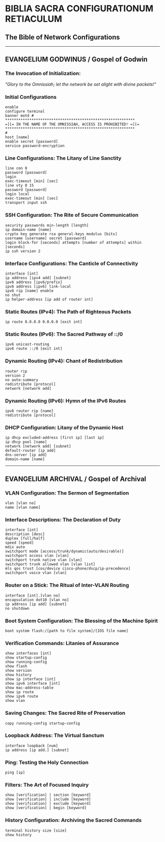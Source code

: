
# BIBLIA SACRA CONFIGURATIONUM RETIACULUM
## The Bible of Network Configurations

---

## EVANGELIUM GODWINUS / Gospel of Godwin
### The Invocation of Initialization:
*"Glory to the Omnissiah; let the network be set alight with divine packets!"*

### Initial Configurations
```
enable
configure terminal
banner motd #
***********************************************************
=][= IN THE NAME OF THE OMNISSIAH, ACCESS IS PROHIBITED! =][=
***********************************************************
#
host [name]
enable secret [password]
service password-encryption
```

### Line Configurations: The Litany of Line Sanctity
```
line con 0
password [password]
login
exec-timeout [min] [sec]
line vty 0 15
password [password]
login local
exec-timeout [min] [sec]
transport input ssh
```

### SSH Configuration: The Rite of Secure Communication
```
security passwords min-length [length]
ip domain-name [name]
crypto key generate rsa general-keys modulus [bits]
username [username] secret [password]
login block-for [seconds] attempts [number of attempts] within [seconds]
ip ssh version 2
```

### Interface Configurations: The Canticle of Connectivity
```
interface [int]
ip address [ipv4 add] [subnet]
ipv6 address [ipv6/prefix]
ipv6 address [ipv6] link-local
ipv6 rip [name] enable
no shut
ip helper-address [ip add of router int]
```

### Static Routes (IPv4): The Path of Righteous Packets
```
ip route 0.0.0.0 0.0.0.0 [exit int]
```

### Static Routes (IPv6): The Sacred Pathway of ::/0
```
ipv6 unicast-routing
ipv6 route ::/0 [exit int]
```

### Dynamic Routing (IPv4): Chant of Redistribution
```
router rip
version 2
no auto-summary
redistribute [protocol]
network [network add]
```

### Dynamic Routing (IPv6): Hymn of the IPv6 Routes
```
ipv6 router rip [name]
redistribute [protocol]
```

### DHCP Configuration: Litany of the Dynamic Host
```
ip dhcp excluded-address [first ip] [last ip]
ip dhcp pool [name]
network [network add] [subnet]
default-router [ip add]
dns-server [ip add]
domain-name [name]
```

---

## EVANGELIUM ARCHIVAL / Gospel of Archival
### VLAN Configuration: The Sermon of Segmentation
```
vlan [vlan no]
name [vlan name]
```

### Interface Descriptions: The Declaration of Duty
```
interface [int]
description [desc]
duplex [full/half]
speed [speed]
mdix auto
switchport mode [access/trunk/dynamic(auto/desirable)]
switchport access vlan [vlan]
switchport trunk native vlan [vlan]
switchport trunk allowed vlan [vlan list]
mls qos trust [cos/device cisco-phone/dscp/ip-precedence]
switchport voice vlan [vlan]
```

### Router on a Stick: The Ritual of Inter-VLAN Routing
```
interface [int].[vlan no]
encapsulation dot10 [vlan no]
ip address [ip add] [subnet]
no shutdown
```

### Boot System Configuration: The Blessing of the Machine Spirit
```
boot system flash:/[path to file system]/[IOS file name]
```

### Verification Commands: Litanies of Assurance
```
show interfaces [int]
show startup-config
show running-config
show flash
show version
show history
show ip interface [int]
show ipv6 interface [int]
show mac-address-table
show ip route
show ipv6 route
show vlan
```

### Saving Changes: The Sacred Rite of Preservation
```
copy running-config startup-config
```

### Loopback Address: The Virtual Sanctum
```
interface loopback [num]
ip address [ip add.] [subnet]
```

### Ping: Testing the Holy Connection
```
ping [ip]
```

### Filters: The Art of Focused Inquiry
```
show [verification] | section [keyword]
show [verification] | include [keyword]
show [verification] | exclude [keyword]
show [verification] | begin [keyword]
```

### History Configuration: Archiving the Sacred Commands
```
terminal history size [size]
show history
```
